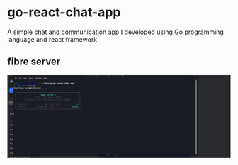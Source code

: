 # go-react-chat-app

A simple chat and communication app I developed using Go programming language and react framework

## fibre server

![Fibre Server run](images/fibreserver.png)
